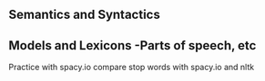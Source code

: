 ## Semantics and Syntactics
## Models and Lexicons -Parts of speech, etc

Practice with spacy.io
compare stop words with spacy.io and nltk



